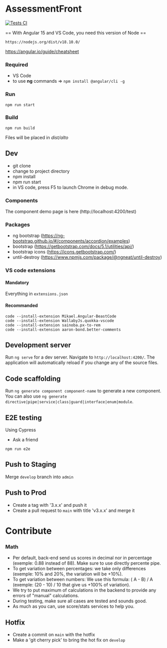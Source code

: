 # AssessmentFront

[![Tests CI](https://github.com/usealto/assessment-front/actions/workflows/node.js.yml/badge.svg)](https://github.com/usealto/assessment-front/actions/workflows/node.js.yml)

== With Angular 15 and VS Code, you need this version of Node ==

    https://nodejs.org/dist/v18.10.0/

https://angular.io/guide/cheatsheet

### Required

- VS Code
- to use **ng** commands => `npm install @angular/cli -g`

### Run

`npm run start`

### Build

`npm run build`

Files will be placed in _dist/alto_

## Dev

- git clone
- change to project directory
- npm install
- npm run start
- in VS code, press F5 to launch Chrome in debug mode.

### Components

The component demo page is here (http://localhost:4200/test)

### Packages

- ng bootstrap (https://ng-bootstrap.github.io/#/components/accordion/examples)
- bootstrap (https://getbootstrap.com/docs/5.1/utilities/api/)
- bootstrap icons (https://icons.getbootstrap.com/)
- until-destroy (https://www.npmjs.com/package/@ngneat/until-destroy)

### VS code extensions

#### Mandatory

Everything in `extensions.json`

#### Recommanded

```
code --install-extension Mikael.Angular-BeastCode
code --install-extension WallabyJs.quokka-vscode
code --install-extension sainoba.px-to-rem
code --install-extension aaron-bond.better-comments
```

## Development server

Run `ng serve` for a dev server. Navigate to `http://localhost:4200/`. The application will automatically reload if you change any of the source files.

## Code scaffolding

Run `ng generate component component-name` to generate a new component. You can also use `ng generate directive|pipe|service|class|guard|interface|enum|module`.

## E2E testing

Using Cypress

- Ask a friend

`npm run e2e`

## Push to Staging

Merge `develop` branch into `admin`

## Push to Prod

- Create a tag with '3.x.x' and push it
- Create a pull request to `main` with title 'v3.x.x' and merge it

# Contribute

### Math

- Per default, back-end send us scores in decimal nor in percentage (exemple: 0.88 instead of 88). Make sure to use directly percente pipe.
- To get variation between percentages: we take only differences (exemple: 10% and 20%, the variation will be +10%).
- To get variation between numbers: We use this formula: ( A - B) / A (exemple: (20 - 10) / 10 that give us +100% of variation).
- We try to put maximum of calculations in the backend to provide any errors of "manual" calculations.
- During testing, make sure all cases are tested and sounds good.
- As much as you can, use score/stats services to help you.

## Hotfix

- Create a commit on `main` with the hotfix
- Make a 'git cherry pick' to bring the hot fix on `develop`
